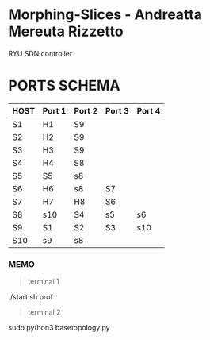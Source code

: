 # Morphing-Slices - Andreatta Mereuta Rizzetto
RYU SDN controller

# PORTS SCHEMA

|HOST|Port 1|Port 2|Port 3|Port 4|
|--|--|--|--|--|
S1|  H1  | S9  | 	    |
S2|  H2	 | S9	 | 	    |
S3|  H3	 | S9	 |    | 	
S4|  H4	 | S8	 | 	    |
S5|  S5	 | s8	 | 	    |
S6|  H6	 | s8	 | 	S7    |
S7|  H7	 | H8	 | S6 | 
S8|  s10 | 	S4 | 	 s5   | s6
S9| S1 	 | 	S2 | 	S3    | s10
S10|  s9 | s8 |  |  


### MEMO
> terminal 1

./start.sh prof

> terminal 2

sudo python3 basetopology.py
